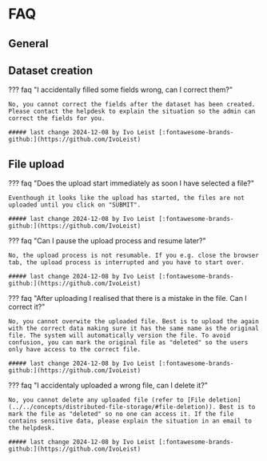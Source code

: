 # FAQ

## General

## Dataset creation

??? faq "I accidentally filled some fields wrong, can I correct them?"
    
    No, you cannot correct the fields after the dataset has been created. 
    Please contact the helpdesk to explain the situation so the admin can correct the fields for you.

    ##### last change 2024-12-08 by Ivo Leist [:fontawesome-brands-github:](https://github.com/IvoLeist)

## File upload

??? faq "Does the upload start immediately as soon I have selected a file?"

    Eventhough it looks like the upload has started, the files are not uploaded until you click on "SUBMIT". 

    ##### last change 2024-12-08 by Ivo Leist [:fontawesome-brands-github:](https://github.com/IvoLeist)

??? faq "Can I pause the upload process and resume later?"

    No, the upload process is not resumable. If you e.g. close the browser tab, the upload process is interrupted and you have to start over.

    ##### last change 2024-12-08 by Ivo Leist [:fontawesome-brands-github:](https://github.com/IvoLeist)

??? faq "After uploading I realised that there is a mistake in the file. Can I correct it?"

    No, you cannot overwite the uploaded file. Best is to upload the again with the correct data making sure it has the same name as the original file. The system will automatically version the file. To avoid confusion, you can mark the original file as "deleted" so the users only have access to the correct file.

    ##### last change 2024-12-08 by Ivo Leist [:fontawesome-brands-github:](https://github.com/IvoLeist)

??? faq "I accidentaly uploaded a wrong file, can I delete it?"

    No, you cannot delete any uploaded file (refer to [File deletion](../../concepts/distributed-file-storage/#file-deletion)). Best is to mark the file as "deleted" so no one can access it. If the file contains sensitive data, please explain the situation in an email to the helpdesk.

    ##### last change 2024-12-08 by Ivo Leist [:fontawesome-brands-github:](https://github.com/IvoLeist)